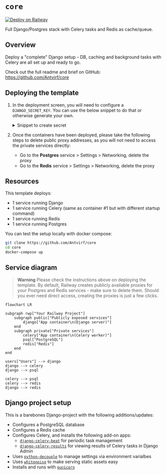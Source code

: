 # `core`

[![Deploy on Railway](https://railway.app/button.svg)](https://railway.app/template/NBR_V3?referralCode=6rOei9)

Full Django/Postgres stack with Celery tasks and Redis as cache/queue.

## Overview

Deploy a "complete" Django setup - DB, caching and background tasks with Celery are all set up and ready to go.

Check out the full readme and brief on GitHub: https://github.com/Antvirf/core

## Deploying the template

1. In the deployment screen, you will need to configure a `DJANGO_SECRET_KEY`. You can use the below snippet to do that or otherwise generate your own.
    <details>
    <summary>Snippet to create secret</summary>

    **This assumes your default python installation has Django installed.**

    ```bash
    python -c 'from django.core.management.utils import get_random_secret_key; print(get_random_secret_key())'
    ```

    </details>
1. Once the containers have been deployed, please take the following steps to delete public proxy addresses, as you will not need to access the private services directly:
    - Go to the **Postgres** service > Settings > Networking, delete the proxy
    - Go to the **Redis** service > Settings > Networking, delete the proxy

## Resources

This template deploys:

- 1 service running Django
- 1 service running Celery (same as container #1 but with different startup command)
- 1 service running Redis
- 1 service running Postgres

You can test the setup locally with docker compose:

```bash
git clone https://github.com/Antvirf/core
cd core
docker-compose up
```

## Service diagram

> **Warning**
> Please check the instructions above on deploying the template. By default, Railway creates publicly available proxies for your Postgres and Redis services - make sure to delete them. Should you ever need direct access, creating the proxies is just a few clicks.

```mermaid
flowchart LR

subgraph rwp["Your Railway Project"]
    subgraph public["Publicly exposed services"]
        django["App container\n(Django server)"]
    end
    subgraph private["Private services"]
        celery["App container\n(Celery worker)"]
        psql["PostgreSQL"]
        redis["Redis"]
    end
end

users["Users"] --> django
django --> celery
django --> psql

celery --> psql
celery --> redis
django --> redis

```

## Django project setup

This is a barebones Django-project with the following additions/updates:

- Configures a PostgreSQL database
- Configures a Redis cache
- Configures Celery, and installs the following add-on apps:
  - [`django-celery-beat`](https://github.com/celery/django-celery-beat) for periodic task management
  - [`django-celery-results`](https://github.com/celery/django-celery-results) for viewing results of Celery tasks in Django Admin
- Uses [`python-decouple`](https://github.com/HBNetwork/python-decouple) to manage settings via environment varialbes
- Uses [`whitenoise`](https://github.com/evansd/whitenoise) to make serving static assets easy
- Installs and runs with [`gunicorn`](https://github.com/benoitc/gunicorn)
